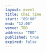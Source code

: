 ```yaml
---
layout: event
title: Chai Time
start: "09:00"
end: "12:00"
venue: TBD
address: "TBD"
published: true
expired: false
---
```

